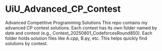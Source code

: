 # UiU_Advanced_CP_Contest
Advanced Competitive Programming Solutions  This repo contains my advanced CP contest solutions. Each contest has its own folder named by date and contest (e.g., Contest_20250801_CodeforcesRound850). Each folder holds solution files like A.cpp, B.py, etc. This helps quickly find solutions by contest.
